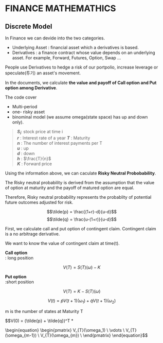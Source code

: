 # **FINANCE MATHEMATHICS**

## Discrete Model

In Finance we can devide into the two categories.  
* Underlying Asset : financial asset which  a derivatives is based.
*  Derivatives : a finance contract whose value depends on an underlying asset. For example, Forward, Futures, Option, Swap ...

People use Derivatives to hedge a risk of our portpolio, increase leverage or speculate(투기) an asset's movement. 

In the documents, we calculate **the value and payoff of Call option and Put option among Derivative**.

The code cover 
* Multi-period
* one- risky asset
* binominal model (we assume omega(state space) has up and down only).



<!-- crl + alt = multi cusor -->
>**$S_i$**: stock price at time i  
**$r$** : Interest rate of a year 
**$T$** : Maturity   
**$n$** :  The number of interest payments per T  
**$u$** :  up  
**$d$** :  down  
**$h$** :  $\frac{T}{n}$  
**$K$** :  Forward price

Using the information above, we can caculate **Risky Neutral Probobability**. 

The Risky neutral probability is derived from the assumption that the value of option at maturity and the payoff of matured option are equal.

Therefore, Risky neutral probability represents the probablity of potential future outcomes adjusted for risk.


$$\tilde{p} = \frac{(1+r)-d}{u-d}$$
$$\tilde{q} = \frac{u-(1+r)}{u-d}$$

First, we calculate call and put option of contingent claim. Contingent claim is a no arbitrage derivative. 


We want to know the value of contingent claim at time(t).

**Call option**  
: long position

 $$V(T) = S(T)(\omega) - K$$


**Put option**  
:short position

 $$V(T) = K- S(T)(\omega)$$



$$V(t) = \tilde{p} V(t+1)(\omega_1) + \tilde{q}V(t+1)(\omega_2)$$


m is the number of states at Maturity T

$$V(0) = (\tilde{p} + \tilde{q})^T * 

\begin{equation}
   \begin{pmatrix} 
   V_{T}(\omega_1)  \\
   \vdots \\
   V_{T}(\omega_{m-1})  \\
   V_{T}(\omega_{m})  \\
   \end{pmatrix} 
\end{equation}$$
